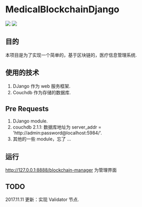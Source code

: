 # MedicalBlockchainDjango
![](https://img.shields.io/badge/language-python-blue.svg)  ![](https://img.shields.io/badge/license-MIT_License-bluee.svg)
## 目的
本项目是为了实现一个简单的，基于区块链的，医疗信息管理系统.
## 使用的技术
1. DJango 作为 web 服务框架.
2. Couchdb 作为存储的数据库.
## Pre Requests
1. DJango module.
2. couchdb 2.1.1: 数据库地址为 server_addr = 'http://admin:password@localhost:5984/'.
3. 其他的一些 module，忘了 ...
## 运行
http://127.0.0.1:8888/blockchain-manager 为管理界面
## TODO
2017.11.11 更新：实现 Validator 节点.